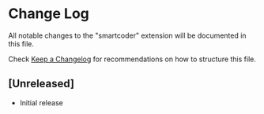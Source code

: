 # Change Log

All notable changes to the "smartcoder" extension will be documented in this file.

Check [Keep a Changelog](http://keepachangelog.com/) for recommendations on how to structure this file.

## [Unreleased]

- Initial release
